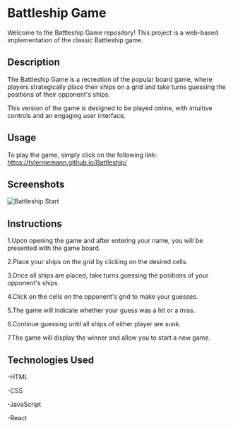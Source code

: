 
# Battleship Game

Welcome to the Battleship Game repository! This project is a web-based implementation of the classic Battleship game.

## Description

The Battleship Game is a recreation of the popular board game, where players strategically place their ships on a grid and take turns guessing the positions of their opponent's ships.

This version of the game is designed to be played online, with intuitive controls and an engaging user interface.

## Usage

To play the game, simply click on the following link: https://tylerniemann.github.io/Battleship/

## Screenshots
![Battleship Start](Battleship/my-app/public/startscreen.png)

## Instructions

1.Upon opening the game and after entering your name, you will be presented with the game board.

2.Place your ships on the grid by clicking on the desired cells.

3.Once all ships are placed, take turns guessing the positions of your opponent's ships.

4.Click on the cells on the opponent's grid to make your guesses.

5.The game will indicate whether your guess was a hit or a miss.

6.Continue guessing until all ships of either player are sunk.

7.The game will display the winner and allow you to start a new game.

## Technologies Used

-HTML

-CSS

-JavaScript

-React
